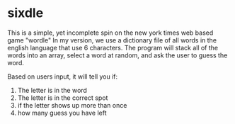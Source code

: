 # sixdle
This is a simple, yet incomplete spin on the new york times web based game "wordle"
In my version, we use a dictionary file of all words in the english language that use 6 characters. 
The program will stack all of the words into an array, select a word at random, and ask the user to guess the word.

Based on users input, it will tell you if:
1. The letter is in the word
2. The letter is in the correct spot
3. if the letter shows up more than once
4. how many guess you have left






